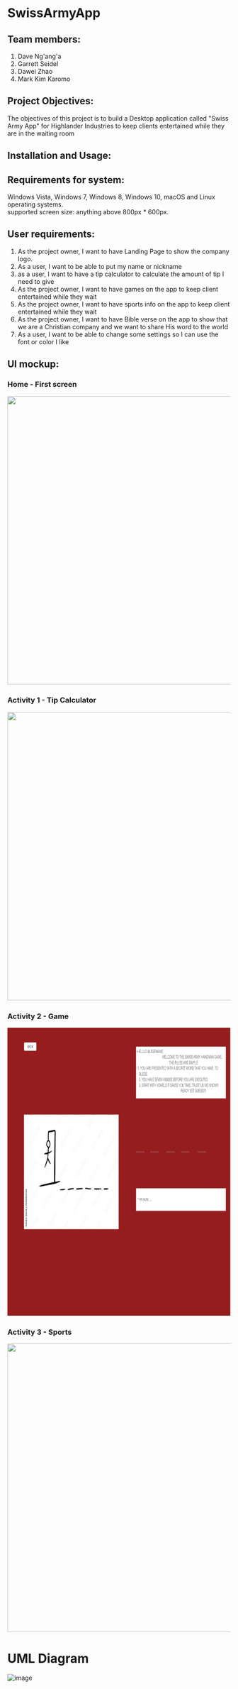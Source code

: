 # SwissArmyApp

## Team members:

  1. Dave	Ng'ang'a <br />
  2. Garrett	Seidel <br />
  3. Dawei	Zhao <br />
  4. Mark Kim	Karomo <br />

## Project Objectives:
The objectives of this project is to build a Desktop application called "Swiss Army App" for Highlander Industries to keep clients entertained while they are in the waiting room 

## Installation and Usage:

## Requirements for system:
Windows Vista, Windows 7, Windows 8, Windows 10, macOS and Linux operating systems. <br />
supported screen size: anything above 800px * 600px.  <br />

## User requirements:

1. As the project owner, I want to have Landing Page to show the company logo.
2. As a user, I want to be able to put my name or nickname 
3. as a user, I want to have a tip calculator to calculate the amount of tip I need to give
4. As the project owner, I want to have games on the app to keep client entertained while they wait
5. As the project owner, I want to have sports info on the app to keep client entertained while they wait
6. As the project owner, I want to have Bible verse on the app to show that we are a Christian company and we want to share His word to the world
7. As a user, I want to be able to change some settings so I can use the font or color I like

## UI mockup:

### Home - First screen
<img src="https://user-images.githubusercontent.com/44644848/230133199-7e18208b-ec90-4bea-b5ba-6ec878a58c4c.png" width="900" height="650" />

### Activity 1 - Tip Calculator
<img src="https://user-images.githubusercontent.com/66706679/230077005-43242a75-effb-477d-b949-f7efc36b511f.jpg" width="900" height="650" />

### Activity 2 - Game
<img src="SwissArmyApp%2Fsrc%2Fmain%2Fresources%2Fcom%2Fexample%2Fswissarmyapp%2FHangmanUI.png" width="900" height="650" />

### Activity 3 - Sports
<img src="https://user-images.githubusercontent.com/44644848/230135442-ba0c766f-9cf6-4556-9049-b573416570f0.png" width="900" height="650" />

# UML Diagram

![image](https://user-images.githubusercontent.com/44644848/230129107-354ff7e2-3266-47f1-a842-92f728ad48b3.png)



